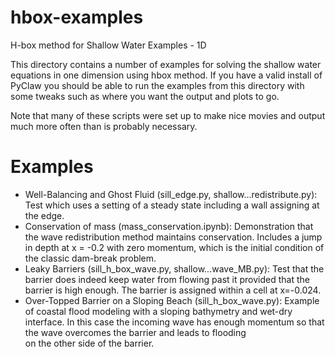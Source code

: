 # hbox-examples
H-box method for Shallow Water Examples - 1D

This directory contains a number of examples for solving the shallow
water equations in one dimension using hbox method.  If you have a valid install of 
PyClaw you should be able to run the examples from this directory with some
tweaks such as where you want the output and plots to go.

Note that many of these scripts were set up to make nice movies and output 
much more often than is probably necessary.

Examples
========
 - Well-Balancing and Ghost Fluid (sill_edge.py, shallow...redistribute.py): Test which uses a setting of 
   a steady state including a wall assigning at the edge.
 - Conservation of mass (mass_conservation.ipynb): Demonstration that the 
   wave redistribution method maintains conservation. Includes a jump in depth at 
   x = -0.2 with zero momentum, which is the initial condition of the classic 
   dam-break problem.
 - Leaky Barriers (sill_h_box_wave.py, shallow...wave_MB.py): Test that the barrier does indeed keep
   water from flowing past it provided that the barrier is high enough. The barrier
   is assigned within a cell at x=-0.024.
 - Over-Topped Barrier on a Sloping Beach (sill_h_box_wave.py): Example of coastal flood 
   modeling with a sloping bathymetry and wet-dry interface. In this case the incoming 
   wave has enough momentum so that the wave overcomes the barrier and leads to flooding  
   on the other side of the barrier. 
